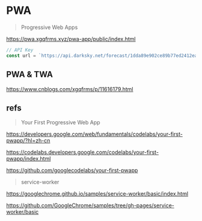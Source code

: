 # PWA

> Progressive Web Apps

https://pwa.xgqfrms.xyz/pwa-app/public/index.html

```js
// API Key
const url = `https://api.darksky.net/forecast/1dda89e902ce89b77ed2412eac3026d7/${coords}`;
```
## PWA & TWA

https://www.cnblogs.com/xgqfrms/p/11616179.html


## refs

> Your First Progressive Web App

https://developers.google.com/web/fundamentals/codelabs/your-first-pwapp/?hl=zh-cn

https://codelabs.developers.google.com/codelabs/your-first-pwapp/index.html

https://github.com/googlecodelabs/your-first-pwapp

<!-- https://developers.google.com/codelabs/pwa-training/pwa05--empowering-your-pwa#0 -->

> service-worker

https://googlechrome.github.io/samples/service-worker/basic/index.html

https://github.com/GoogleChrome/samples/tree/gh-pages/service-worker/basic




